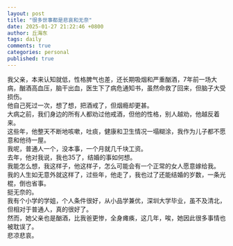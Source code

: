 ```yaml
---
layout: post
title: "很多世事都是悲哀和无奈"
date: 2025-01-27 21:22:46 +0800
author: 丘海东 
tags: daily
comments: true
categories: personal
published: true
---
```

我父亲，本来认知就低，性格脾气也差，还长期吸烟和严重酗酒，7年前一场大病，酗酒高血压，脑干出血，医生下了病危通知书，虽然命救了回来，但脑子大受损伤。  
他自己死过一次，想了想，把酒戒了，但烟瘾却更甚。  
大病之前，我们身边的所有人都劝过他戒酒，但他的性格，别人越劝，他越反着来。  
这些年，他整天不断地咳嗽，吐痰，健康和卫生情况一塌糊涂，我作为儿子都不愿意和他待一屋。  
我呢，普通人一个，没本事，一个月就几千块工资。  
去年，他对我说，我也35了，结婚的事如何想。  
我能怎么想，我这样子，他这样子，怎么可能会有一个正常的女人愿意嫁给我。  
我的人生如无意外就这样了，过些年，他走了，我也过了还能结婚的岁数，一条光棍，倒也省事。  
挺无奈的。  
我有个小学的学姐，个人条件很好，从小品学兼优，深圳大学毕业，虽不及清北，但相对于普通人，真的很好了。  
然而，她父亲也是酗酒，比我爸更惨，全身瘫痪，这几年，唉，她因此很多事情也被耽误了。  
悲凉悲哀。
